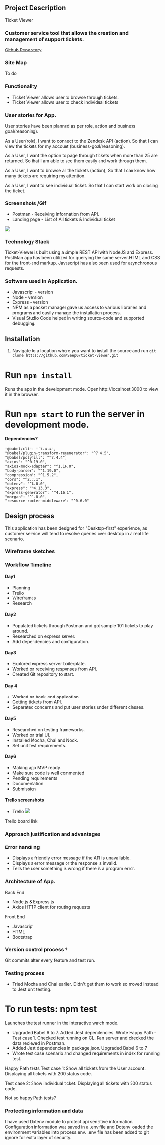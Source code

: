 
## Project Description

Ticket Viewer
### Customer service tool that allows the creation and management of support tickets.

[Github Repository](https://github.com/SeepG/ticket-viewer)

### Site Map
<!-- ![](./docs/sitemap.png) --> To do

### Functionality
- Ticket Viewer allows user to browse through tickets.
- Ticket Viewer allows user to check individual tickets 

### User stories for App.

User stories have been planned as per role, action and business goal/reasoning).

As a User(role),
I want to connect to the Zendesk API (action).
So that I can view the tickets for my account (business-goal/reasoning).

As a User,
I want the option to page through tickets when more than 25 are returned.
So that I am able to see them easily and work through them.

As a User, 
I want to browse all the tickets (action),
So that I can know how many tickets are requiring my attention.

As a User,
I want to see individual ticket.
So that I can start work on closing the ticket.

### Screenshots /Gif

- Postman - Receiving information from API.
- Landing page - List of All tickets & Individual ticket

![](./docs/landing-page1.png)

### Technology Stack

Ticket-Viewer is built using a simple REST API with NodeJS and Express. PostMan app has been utilized for querying the same server.HTML and CSS for the front-end markup. Javascript has also been used for asynchronous requests. 

### Software used in Application.

* Javascript - version
* Node - version
* Express - version
* NPM as a packet manager gave us access to various libraries and programs and easily manage the installation process.
* Visual Studio Code helped in writing source-code and supported debugging.

## Installation

1. Navigate to a location where you want to install the source and run `git clone https://github.com/SeepG/ticket-viewer.git`

# Run `npm install`
Runs the app in the development mode.
Open http://localhost:8000 to view it in the browser.

# Run `npm start` to run the server in development mode.

#### Dependencies?
    "@babel/cli": "^7.4.4",
    "@babel/plugin-transform-regenerator": "^7.4.5",
    "@babel/polyfill": "^7.4.4",
    "axios": "^0.19.0",
    "axios-mock-adapter": "^1.16.0",
    "body-parser": "^1.19.0",
    "compression": "^1.5.2",
    "cors": "^2.7.1",
    "dotenv": "^8.0.0",
    "express": "^4.13.3",
    "express-generator": "^4.16.1",
    "morgan": "^1.8.0",
    "resource-router-middleware": "^0.6.0"

## Design process
This application has been designed for "Desktop-first" experience, as customer service will tend to resolve queries over desktop in a real life scenario.

### Wireframe sketches

### Workflow Timeline 

#### Day1
- Planning
- Trello
- Wireframes
- Research

#### Day2
- Populated tickets through Postman and got sample 101 tickets to play around.  
- Researched on express server.
- Add dependencies and configuration.

#### Day3
- Explored express server boilerplate.
- Worked on receiving responses from API.
- Created Git repository to start.

#### Day 4
- Worked on back-end application
- Getting tickets from API.
- Separated concerns and put user stories under different classes.

#### Day5
- Researched on testing frameworks.
- Worked on trial UI.
- Installed Mocha, Chai and Nock.
- Set unit test requirements.

#### Day6
- Making app MVP ready
- Make sure code is well commented
- Pending requirements
- Documentation 
- Submission

#### Trello screenshots
- Trello
![](./docs/trello.png)

Trello board link
<!-- [Github Repository](https://github.com/SeepG/ticket-viewer) -->

### Approach justification and advantages

### Error handling

- Displays a friendly error message if the API is unavailable.
- Displays a error message or the response is invalid.
- Tells the user something is wrong if there is a program error.

### Architecture of App.

Back End
- Node.js & Express.js
- Axios HTTP client for routing requests

Front End
- Javascript
- HTML 
- Bootstrap

### Version control process ?
Git commits after every feature and test run.

### Testing process
- Tried Mocha and Chai earlier. Didn't get them to work so moved instead to Jest unit testing.

# To run tests: npm test
Launches the test runner in the interactive watch mode.

- Upgraded Babel 6 to 7. Added Jest dependencies. Wrote Happy Path - Test case 1. Checked test running on CL. Ran server and checked the data recieved in Postman.
- Added Jest dependencies in package.json. Upgraded Babel 6 to 7 
- Wrote test case scenario and changed requirements in index for running test.

Happy Path tests
Test case 1: Show all tickets from the User account.
Displaying all tickets with 200 status code.

Test case 2: Show individual ticket.
Displaying all tickets with 200 status code.

Not so happy Path tests?

### Protecting information and data
I have used Dotenv module to protect api sensitive information. 
Configuration information was saved in a .env file and Dotenv loaded the environment variables into process.env.
.env file has been added to git ignore for extra layer of security.